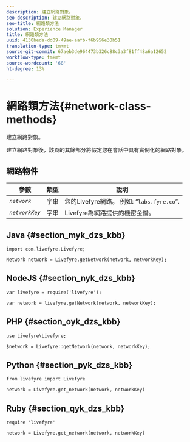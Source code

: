 ```yaml
---
description: 建立網路對象。
seo-description: 建立網路對象。
seo-title: 網路類方法
solution: Experience Manager
title: 網路類方法
uuid: 4130beda-dd09-49ae-aafb-f6b956e30b51
translation-type: tm+mt
source-git-commit: 67aeb3de964473b326c88c3a3f81ff48a6a12652
workflow-type: tm+mt
source-wordcount: '68'
ht-degree: 13%

---
```



# 網路類方法{#network-class-methods}

建立網路對象。

建立網路對象後，該頁的其餘部分將假定您在會話中具有實例化的網路對象。

## 網路物件

| 參數 | 類型 | 說明 |
|---|---|---|
| *`network`* | 字串 | 您的Livefyre網路。 例如: “`labs.fyre.co`”. |
| *`networkKey`* | 字串 | Livefyre為網路提供的機密金鑰。 |

## Java {#section_myk_dzs_kbb}

```
import com.livefyre.Livefyre; 
  
Network network = Livefyre.getNetwork(network, networkKey); 
```

## NodeJS {#section_nyk_dzs_kbb}

```
var livefyre = require('livefyre'); 
  
var network = livefyre.getNetwork(network, networkKey); 
```

## PHP {#section_oyk_dzs_kbb}

```
use Livefyre\Livefyre; 
  
$network = Livefyre::getNetwork(network, networkKey); 
```

## Python {#section_pyk_dzs_kbb}

```
from livefyre import Livefyre 
  
network = Livefyre.get_network(network, networkKey) 
```

## Ruby {#section_qyk_dzs_kbb}

```
require 'livefyre' 
  
network = Livefyre.get_network(network, networkKey) 
```
